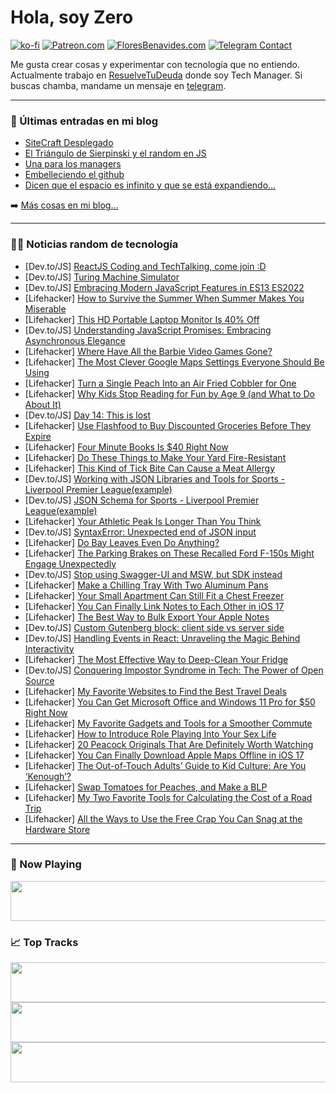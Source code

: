 # Hola, soy Zero

[![ko-fi](https://ko-fi.com/img/githubbutton_sm.svg)](https://ko-fi.com/J3J4N0LUK)
[![Patreon.com](https://img.shields.io/endpoint.svg?url=https%3A%2F%2Fshieldsio-patreon.vercel.app%2Fapi%3Fusername%3Dzerodragon%26type%3Dpatrons&style=for-the-badge)](https://patreon.com/zerodragon)
[![FloresBenavides.com](https://img.shields.io/website?down_message=oops&label=MiBlog&style=for-the-badge&up_message=online&url=https%3A%2F%2Ffloresbenavides.com)](https://floresbenavides.com)
[![Telegram Contact](https://img.shields.io/badge/escr%C3%ADbeme-ZeroDragon-%2326A5E4?style=for-the-badge&logo=telegram)](https://t.me/zerodragon)

Me gusta crear cosas y experimentar con tecnología que no entiendo.
Actualmente trabajo en [ResuelveTuDeuda](http://github.com/resuelve) donde soy Tech Manager.
Si buscas chamba, mandame un mensaje en [telegram](https://t.me/zerodragon).

---

### 📕 Últimas entradas en mi blog
<!-- BLOG-POST-LIST:START -->
- [SiteCraft Desplegado](https://floresbenavides.com/sitecraft-desplegado/)
- [El Triángulo de Sierpinski y el random en JS](https://floresbenavides.com/el-triangulo-de-sierpinski-y-el-random-en-js/)
- [Una para los managers](https://floresbenavides.com/una-para-los-managers/)
- [Embelleciendo el github](https://floresbenavides.com/embelleciendo-el-github/)
- [Dicen que el espacio es infinito y que se está expandiendo…](https://floresbenavides.com/dicen-que-el-espacio-es-infinito-y-que-se-esta-expandiendo/)
<!-- BLOG-POST-LIST:END -->

➡️ [Más cosas en mi blog...](https://floresbenavides.com)

---

### 👨‍💻 Noticias random de tecnología
<!-- TECH-POSTS:START -->
- [Dev.to/JS] [ReactJS Coding and TechTalking, come join :D](https://dev.to/arthursmuller/reactjs-coding-and-techtalking-come-join-d-2ck9)
- [Dev.to/JS] [Turing Machine Simulator](https://dev.to/waynechoidev/turing-machine-simulator-5in)
- [Dev.to/JS] [Embracing Modern JavaScript Features in ES13 ES2022](https://dev.to/leandro_nnz/embracing-modern-javascript-features-in-es13-es2022-3dde)
- [Lifehacker] [How to Survive the Summer When Summer Makes You Miserable](https://lifehacker.com/how-to-survive-the-summer-when-summer-makes-you-miserab-1796164224)
- [Lifehacker] [This HD Portable Laptop Monitor Is 40% Off](https://lifehacker.com/this-hd-portable-laptop-monitor-is-40-off-1850675799)
- [Dev.to/JS] [Understanding JavaScript Promises: Embracing Asynchronous Elegance](https://dev.to/leandro_nnz/understanding-javascript-promises-embracing-asynchronous-elegance-25h3)
- [Lifehacker] [Where Have All the Barbie Video Games Gone?](https://lifehacker.com/where-have-all-the-barbie-video-games-gone-1850688080)
- [Lifehacker] [The Most Clever Google Maps Settings Everyone Should Be Using](https://lifehacker.com/the-most-clever-google-maps-settings-everyone-should-be-1850682153)
- [Lifehacker] [Turn a Single Peach Into an Air Fried Cobbler for One](https://lifehacker.com/turn-a-single-peach-into-an-air-fried-cobbler-for-one-1850687959)
- [Lifehacker] [Why Kids Stop Reading for Fun by Age 9 &lpar;and What to Do About It&rpar;](https://lifehacker.com/why-kids-stop-reading-for-fun-by-age-9-and-what-to-do-1833554143)
- [Dev.to/JS] [Day 14: This is lost](https://dev.to/dhrn/day-14-situation-this-is-lost-4k3g)
- [Lifehacker] [Use Flashfood to Buy Discounted Groceries Before They Expire](https://lifehacker.com/use-flashfood-to-buy-discounted-groceries-before-they-e-1850687424)
- [Lifehacker] [Four Minute Books Is $40 Right Now](https://lifehacker.com/four-minute-books-is-40-right-now-1850675624)
- [Lifehacker] [Do These Things to Make Your Yard Fire-Resistant](https://lifehacker.com/do-these-things-to-make-your-yard-fire-resistant-1850685319)
- [Lifehacker] [This Kind of Tick Bite Can Cause a Meat Allergy](https://lifehacker.com/what-to-know-about-the-tick-that-can-make-you-allergic-1848982558)
- [Dev.to/JS] [Working with JSON Libraries and Tools for Sports - Liverpool Premier League&lpar;example&rpar;](https://dev.to/jacknorman235/working-with-json-libraries-and-tools-for-sports-liverpool-premier-leagueexample-3ali)
- [Dev.to/JS] [JSON Schema for Sports - Liverpool Premier League&lpar;example&rpar;](https://dev.to/jacknorman235/json-schema-for-sports-liverpool-premier-leagueexample-25d6)
- [Lifehacker] [Your Athletic Peak Is Longer Than You Think](https://lifehacker.com/your-athletic-peak-is-longer-than-you-think-1850686971)
- [Dev.to/JS] [SyntaxError: Unexpected end of JSON input](https://dev.to/jizhang80/syntaxerror-unexpected-end-of-json-input-4f3p)
- [Lifehacker] [Do Bay Leaves Even Do Anything?](https://lifehacker.com/do-bay-leaves-even-do-anything-1793275685)
- [Lifehacker] [The Parking Brakes on These Recalled Ford F-150s Might Engage Unexpectedly](https://lifehacker.com/the-parking-brakes-on-these-recalled-ford-f-150s-might-1850686708)
- [Dev.to/JS] [Stop using Swagger-UI and MSW, but SDK instead](https://dev.to/samchon/stop-using-swagger-ui-and-msw-but-sdk-instead-412b)
- [Lifehacker] [Make a Chilling Tray With Two Aluminum Pans](https://lifehacker.com/make-a-chilling-tray-with-two-aluminum-pans-1850684265)
- [Lifehacker] [Your Small Apartment Can Still Fit a Chest Freezer](https://lifehacker.com/your-apartment-needs-a-chest-freezer-1826933762)
- [Lifehacker] [You Can Finally Link Notes to Each Other in iOS 17](https://lifehacker.com/you-can-finally-link-notes-to-each-other-in-ios-17-1850685424)
- [Lifehacker] [The Best Way to Bulk Export Your Apple Notes](https://lifehacker.com/the-best-way-to-bulk-export-your-apple-notes-1850685680)
- [Dev.to/JS] [Custom Gutenberg block: client side vs server side](https://dev.to/maiobarbero/flickering-screen-with-dark-mode-in-astro-4g8o)
- [Dev.to/JS] [Handling Events in React: Unraveling the Magic Behind Interactivity](https://dev.to/msubhro_mukherjee/handling-events-in-react-unraveling-the-magic-behind-interactivity-2b6e)
- [Lifehacker] [The Most Effective Way to Deep-Clean Your Fridge](https://lifehacker.com/de-stink-your-fridge-for-good-with-this-deep-cleaning-r-1786969699)
- [Dev.to/JS] [Conquering Impostor Syndrome in Tech: The Power of Open Source](https://dev.to/chinwenma/conquering-impostor-syndrome-in-tech-the-power-of-open-source-1ac7)
- [Lifehacker] [My Favorite Websites to Find the Best Travel Deals](https://lifehacker.com/my-favorite-websites-to-find-the-best-travel-deals-1850684316)
- [Lifehacker] [You Can Get Microsoft Office and Windows 11 Pro for $50 Right Now](https://lifehacker.com/you-can-get-microsoft-office-and-windows-11-pro-for-50-1850675710)
- [Lifehacker] [My Favorite Gadgets and Tools for a Smoother Commute](https://lifehacker.com/my-favorite-gadgets-and-tools-for-a-smoother-commute-1850683554)
- [Lifehacker] [How to Introduce Role Playing Into Your Sex Life](https://lifehacker.com/how-to-introduce-role-playing-into-your-sex-life-1850684587)
- [Lifehacker] [20 Peacock Originals That Are Definitely Worth Watching](https://lifehacker.com/12-peacock-originals-that-are-definitely-worth-watching-1847731247)
- [Lifehacker] [You Can Finally Download Apple Maps Offline in iOS 17](https://lifehacker.com/you-can-finally-download-apple-maps-offline-in-ios-17-1850685430)
- [Lifehacker] [The Out-of-Touch Adults’ Guide to Kid Culture: Are You ‘Kenough’?](https://lifehacker.com/the-out-of-touch-adults-guide-to-kid-culture-are-you-1850684769)
- [Lifehacker] [Swap Tomatoes for Peaches, and Make a BLP](https://lifehacker.com/swap-tomatoes-for-peaches-and-make-a-blp-1850684519)
- [Lifehacker] [My Two Favorite Tools for Calculating the Cost of a Road Trip](https://lifehacker.com/my-two-favorite-tools-for-calculating-the-cost-of-a-roa-1850683670)
- [Lifehacker] [All the Ways to Use the Free Crap You Can Snag at the Hardware Store](https://lifehacker.com/all-the-ways-to-use-the-free-crap-you-can-snag-at-the-h-1850682859)<!-- TECH-POSTS:END -->

---

### 🎵 Now Playing
<a href="https://spotify-now-playing-dun.vercel.app/now-playing?open"><img src="https://spotify-now-playing-dun.vercel.app/now-playing" width="540" height="64"></a>

### 📈 Top Tracks
<a href="https://spotify-now-playing-dun.vercel.app/top-tracks?i=1&open"><img src="https://spotify-now-playing-dun.vercel.app/top-tracks?i=1" width="540" height="64"></a>
<a href="https://spotify-now-playing-dun.vercel.app/top-tracks?i=2&open"><img src="https://spotify-now-playing-dun.vercel.app/top-tracks?i=2" width="540" height="64"></a>
<a href="https://spotify-now-playing-dun.vercel.app/top-tracks?i=3&open"><img src="https://spotify-now-playing-dun.vercel.app/top-tracks?i=3" width="540" height="64"></a>
